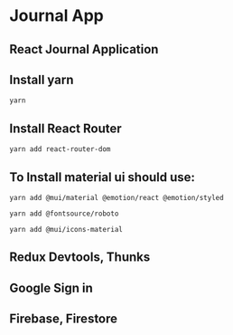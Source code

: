 # Journal App

## React Journal Application

## Install yarn
```
yarn
```
## Install React Router
```
yarn add react-router-dom
```
## To Install material ui should use:
```
yarn add @mui/material @emotion/react @emotion/styled

yarn add @fontsource/roboto

yarn add @mui/icons-material
```

## Redux Devtools, Thunks

## Google Sign in 

## Firebase, Firestore